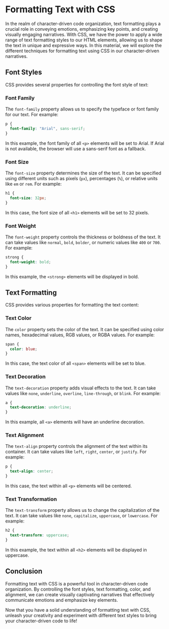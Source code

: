 # Formatting Text with CSS

In the realm of character-driven code organization, text formatting plays a crucial role in conveying emotions, emphasizing key points, and creating visually engaging narratives. With CSS, we have the power to apply a wide range of text formatting styles to our HTML elements, allowing us to shape the text in unique and expressive ways. In this material, we will explore the different techniques for formatting text using CSS in our character-driven narratives.

## Font Styles

CSS provides several properties for controlling the font style of text:

### Font Family

The `font-family` property allows us to specify the typeface or font family for our text. For example:

```css
p {
  font-family: "Arial", sans-serif;
}
```

In this example, the font family of all `<p>` elements will be set to Arial. If Arial is not available, the browser will use a sans-serif font as a fallback.

### Font Size

The `font-size` property determines the size of the text. It can be specified using different units such as pixels (`px`), percentages (`%`), or relative units like `em` or `rem`. For example:

```css
h1 {
  font-size: 32px;
}
```

In this case, the font size of all `<h1>` elements will be set to 32 pixels.

### Font Weight

The `font-weight` property controls the thickness or boldness of the text. It can take values like `normal`, `bold`, `bolder`, or numeric values like `400` or `700`. For example:

```css
strong {
  font-weight: bold;
}
```

In this example, the `<strong>` elements will be displayed in bold.

## Text Formatting

CSS provides various properties for formatting the text content:

### Text Color

The `color` property sets the color of the text. It can be specified using color names, hexadecimal values, RGB values, or RGBA values. For example:

```css
span {
  color: blue;
}
```

In this case, the text color of all `<span>` elements will be set to blue.

### Text Decoration

The `text-decoration` property adds visual effects to the text. It can take values like `none`, `underline`, `overline`, `line-through`, or `blink`. For example:

```css
a {
  text-decoration: underline;
}
```

In this example, all `<a>` elements will have an underline decoration.

### Text Alignment

The `text-align` property controls the alignment of the text within its container. It can take values like `left`, `right`, `center`, or `justify`. For example:

```css
p {
  text-align: center;
}
```

In this case, the text within all `<p>` elements will be centered.

### Text Transformation

The `text-transform` property allows us to change the capitalization of the text. It can take values like `none`, `capitalize`, `uppercase`, or `lowercase`. For example:

```css
h2 {
  text-transform: uppercase;
}
```

In this example, the text within all `<h2>` elements will be displayed in uppercase.

## Conclusion

Formatting text with CSS is a powerful tool in character-driven code organization. By controlling the font styles, text formatting, color, and alignment, we can create visually captivating narratives that effectively communicate emotions and emphasize key elements.

Now that you have a solid understanding of formatting text with CSS, unleash your creativity and experiment with different text styles to bring your character-driven code to life!